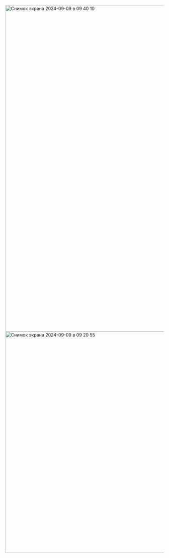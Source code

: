<img width="1035" alt="Снимок экрана 2024-09-09 в 09 40 10" src="https://github.com/user-attachments/assets/437d73c3-f4d3-4a5b-8662-273fe55093da">
<img width="702" alt="Снимок экрана 2024-09-09 в 09 20 55" src="https://github.com/user-attachments/assets/298f3e00-69ec-441d-ba4f-e938d83b0814">
